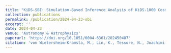 ```yaml
---
title: "KiDS-SBI: Simulation-Based Inference Analysis of KiDS-1000 Cosmic Shear"
collection: publications
permalink: /publication/2024-04-23-sbi
excerpt: ''
date: 2024-04-23
venue: 'Astronomy & Astrophysics'
paperurl: 'https://doi.org/10.1051/0004-6361/202450487'
citation: 'von Wietersheim-Kramsta, M., Lin, K., Tessore, N., Joachimi, B., Loureiro, A., Reischke, R., & Wright, A. H. (2025). KiDS-SBI: Simulation-Based Inference Analysis of KiDS-1000 Cosmic Shear. Astronomy & Astrophysics, 694, A223.'
---
```

